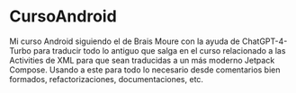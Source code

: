 # CursoAndroid
Mi curso Android siguiendo el de Brais Moure con la ayuda de ChatGPT-4-Turbo para traducir todo lo antiguo que salga en el curso relacionado a las Activities de XML para que sean traducidas a un más moderno Jetpack Compose. Usando a este para todo lo necesario desde comentarios bien formados, refactorizaciones, documentaciones, etc.
